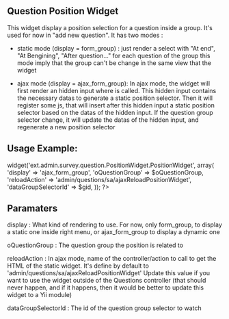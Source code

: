 ## Question Position Widget
 This widget display a position selection for a question inside a group. It's used for now in "add new question".
 It has two modes :

 - static mode (display = form_group) : just render a select with "At end", "At Bengining", "After question..." for each question of the group
   this mode imply that the group can't be change in the same view that the widget

 - ajax mode (display = ajax_form_group): In ajax mode, the widget will first render an hidden input where is called.
    This hidden input contains the necessary datas to generate a static position selector.
    Then it will register some js, that will insert after this hidden input a static position selector based on the datas of the hidden input.
    If the question group selector change, it will update the datas of the hidden input, and regenerate a new position selector


## Usage Example:

<!-- Rendering position widget -->
<?php $this->widget('ext.admin.survey.question.PositionWidget.PositionWidget', array(
            'display'               => 'ajax_form_group',
            'oQuestionGroup'        => $oQuestionGroup,
            'reloadAction'          => 'admin/questions/sa/ajaxReloadPositionWidget',
            'dataGroupSelectorId'   => $gid,
    ));
?>

## Paramaters

display             : What kind of rendering to use. For now, only form_group, to display a static one inside right menu, or ajax_form_group to display a dynamic one

oQuestionGroup      : The question group the position is related to

reloadAction        : In ajax mode, name of the controller/action to call to get the HTML of the static widget. It's define by default to 'admin/questions/sa/ajaxReloadPositionWidget' Update this value if you want to use the widget outside of the Questions controller (that should never happen, and if it happens, then it would be better to update this widget to a Yii module)

dataGroupSelectorId : The id of the question group selector to watch
